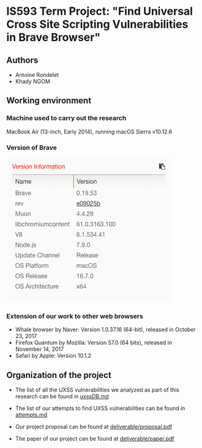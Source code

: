 # IS593 Term Project: "Find Universal Cross Site Scripting Vulnerabilities in Brave Browser"

## Authors

- Antoine Rondelet
- Khady NGOM

## Working environment

### Machine used to carry out the research

MacBook Air (13-inch, Early 2014), running macOS Sierra v10.12.6

### Version of Brave

![Brave version](.github/BraveVersion.png)

### Extension of our work to other web browsers

- Whale browser by Naver: Version 1.0.37.16 (64-bit), released in October 23, 2017
- Firefox Quantum by Mozilla: Version 57.0 (64 bits), released in November 14, 2017
- Safari by Apple: Version 10.1.2

## Organization of the project

- The list of all the UXSS vulnerabilities we analyzed as part of this research can be found in [uxssDB.md](https://github.com/AntoineRondelet/UXSS-Vulnerabilities-Research/uxssDB.md)

- The list of our attempts to find UXSS vulnerabilities can be found in [attempts.md](https://github.com/AntoineRondelet/UXSS-Vulnerabilities-Research/attempts.md)

- Our project proposal can be found at [deliverable/proposal.pdf](https://github.com/AntoineRondelet/UXSS-Vulnerabilities-Research/tree/master/deliverable/proposal.pdf)

- The paper of our project can be found at [deliverable/paper.pdf](https://github.com/AntoineRondelet/UXSS-Vulnerabilities-Research/tree/master/deliverable/paper.pdf)
